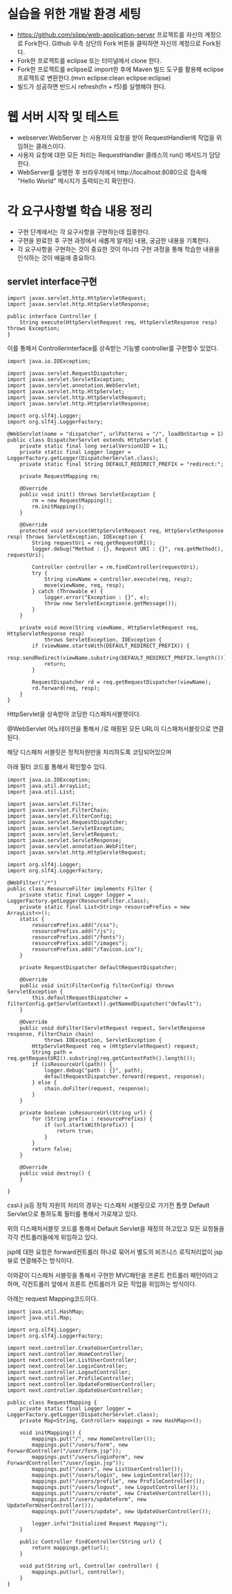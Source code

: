 # 실습을 위한 개발 환경 세팅
* https://github.com/slipp/web-application-server 프로젝트를 자신의 계정으로 Fork한다. Github 우측 상단의 Fork 버튼을 클릭하면 자신의 계정으로 Fork된다.
* Fork한 프로젝트를 eclipse 또는 터미널에서 clone 한다.
* Fork한 프로젝트를 eclipse로 import한 후에 Maven 빌드 도구를 활용해 eclipse 프로젝트로 변환한다.(mvn eclipse:clean eclipse:eclipse)
* 빌드가 성공하면 반드시 refresh(fn + f5)를 실행해야 한다.

# 웹 서버 시작 및 테스트
* webserver.WebServer 는 사용자의 요청을 받아 RequestHandler에 작업을 위임하는 클래스이다.
* 사용자 요청에 대한 모든 처리는 RequestHandler 클래스의 run() 메서드가 담당한다.
* WebServer를 실행한 후 브라우저에서 http://localhost:8080으로 접속해 "Hello World" 메시지가 출력되는지 확인한다.

# 각 요구사항별 학습 내용 정리
* 구현 단계에서는 각 요구사항을 구현하는데 집중한다. 
* 구현을 완료한 후 구현 과정에서 새롭게 알게된 내용, 궁금한 내용을 기록한다.
* 각 요구사항을 구현하는 것이 중요한 것이 아니라 구현 과정을 통해 학습한 내용을 인식하는 것이 배움에 중요하다. 



## servlet interface구현 
```
import javax.servlet.http.HttpServletRequest;
import javax.servlet.http.HttpServletResponse;

public interface Controller {
    String execute(HttpServletRequest req, HttpServletResponse resp) throws Exception;
}
```
이를 통해서 Controllerinterface를 상속받는 기능별 controller를 구현할수 있었다.

```
import java.io.IOException;

import javax.servlet.RequestDispatcher;
import javax.servlet.ServletException;
import javax.servlet.annotation.WebServlet;
import javax.servlet.http.HttpServlet;
import javax.servlet.http.HttpServletRequest;
import javax.servlet.http.HttpServletResponse;

import org.slf4j.Logger;
import org.slf4j.LoggerFactory;

@WebServlet(name = "dispatcher", urlPatterns = "/", loadOnStartup = 1)
public class DispatcherServlet extends HttpServlet {
    private static final long serialVersionUID = 1L;
    private static final Logger logger = LoggerFactory.getLogger(DispatcherServlet.class);
    private static final String DEFAULT_REDIRECT_PREFIX = "redirect:";

    private RequestMapping rm;

    @Override
    public void init() throws ServletException {
        rm = new RequestMapping();
        rm.initMapping();
    }

    @Override
    protected void service(HttpServletRequest req, HttpServletResponse resp) throws ServletException, IOException {
        String requestUri = req.getRequestURI();
        logger.debug("Method : {}, Request URI : {}", req.getMethod(), requestUri);

        Controller controller = rm.findController(requestUri);
        try {
            String viewName = controller.execute(req, resp);
            move(viewName, req, resp);
        } catch (Throwable e) {
            logger.error("Exception : {}", e);
            throw new ServletException(e.getMessage());
        }
    }

    private void move(String viewName, HttpServletRequest req, HttpServletResponse resp)
            throws ServletException, IOException {
        if (viewName.startsWith(DEFAULT_REDIRECT_PREFIX)) {
            resp.sendRedirect(viewName.substring(DEFAULT_REDIRECT_PREFIX.length()));
            return;
        }

        RequestDispatcher rd = req.getRequestDispatcher(viewName);
        rd.forward(req, resp);
    }
}

```
HttpServlet을 상속받아 코딩한 디스패처서블렛이다.

@WebServlet 어노테이션을 통해서 /로 매핑된 모든 URL이 디스패처서블릿으로 연결된다. 

해당 디스패처 서블릿은 정적자원만을 처리하도록 코딩되어있으며

아래 필터 코드를 통해서 확인할수 있다.

```
import java.io.IOException;
import java.util.ArrayList;
import java.util.List;

import javax.servlet.Filter;
import javax.servlet.FilterChain;
import javax.servlet.FilterConfig;
import javax.servlet.RequestDispatcher;
import javax.servlet.ServletException;
import javax.servlet.ServletRequest;
import javax.servlet.ServletResponse;
import javax.servlet.annotation.WebFilter;
import javax.servlet.http.HttpServletRequest;

import org.slf4j.Logger;
import org.slf4j.LoggerFactory;

@WebFilter("/*")
public class ResourceFilter implements Filter {
    private static final Logger logger = LoggerFactory.getLogger(ResourceFilter.class);
    private static final List<String> resourcePrefixs = new ArrayList<>();
    static {
        resourcePrefixs.add("/css");
        resourcePrefixs.add("/js");
        resourcePrefixs.add("/fonts");
        resourcePrefixs.add("/images");
        resourcePrefixs.add("/favicon.ico");
    }

    private RequestDispatcher defaultRequestDispatcher;

    @Override
    public void init(FilterConfig filterConfig) throws ServletException {
        this.defaultRequestDispatcher = filterConfig.getServletContext().getNamedDispatcher("default");
    }

    @Override
    public void doFilter(ServletRequest request, ServletResponse response, FilterChain chain)
            throws IOException, ServletException {
        HttpServletRequest req = (HttpServletRequest) request;
        String path = req.getRequestURI().substring(req.getContextPath().length());
        if (isResourceUrl(path)) {
            logger.debug("path : {}", path);
            defaultRequestDispatcher.forward(request, response);
        } else {
            chain.doFilter(request, response);
        }
    }

    private boolean isResourceUrl(String url) {
        for (String prefix : resourcePrefixs) {
            if (url.startsWith(prefix)) {
                return true;
            }
        }
        return false;
    }

    @Override
    public void destroy() {
    }

}

```
css나 js등 정적 자원의 처리의 경우는 디스패처 서블릿으로 가기전 톰캣 Default Servlet으로 통하도록 필터를 통해서 가로채고 있다.

위의 디스패처서블릿 코드를 통해서 Default Servlet을 재정의 하고있고 모든 요청들을 각각 컨트롤러들에게 위임하고 있다.

jsp에 대한 요청은 forward컨트롤러 하나로 묶어서 별도의 비즈니스 로직처리없이 jsp뷰로 연결해주는 방식이다.

이와같이 디스패처 서블릿을 통해서 구현한 MVC패턴을 프론트 컨트롤러 패턴이라고 하며, 각컨트롤러 앞에서 프론트 컨트롤러가 모든 작업을 위임하는 방식이다.

아래는 request Mapping코드이다.
```
import java.util.HashMap;
import java.util.Map;

import org.slf4j.Logger;
import org.slf4j.LoggerFactory;

import next.controller.CreateUserController;
import next.controller.HomeController;
import next.controller.ListUserController;
import next.controller.LoginController;
import next.controller.LogoutController;
import next.controller.ProfileController;
import next.controller.UpdateFormUserController;
import next.controller.UpdateUserController;

public class RequestMapping {
    private static final Logger logger = LoggerFactory.getLogger(DispatcherServlet.class);
    private Map<String, Controller> mappings = new HashMap<>();

    void initMapping() {
        mappings.put("/", new HomeController());
        mappings.put("/users/form", new ForwardController("/user/form.jsp"));
        mappings.put("/users/loginForm", new ForwardController("/user/login.jsp"));
        mappings.put("/users", new ListUserController());
        mappings.put("/users/login", new LoginController());
        mappings.put("/users/profile", new ProfileController());
        mappings.put("/users/logout", new LogoutController());
        mappings.put("/users/create", new CreateUserController());
        mappings.put("/users/updateForm", new UpdateFormUserController());
        mappings.put("/users/update", new UpdateUserController());

        logger.info("Initialized Request Mapping!");
    }

    public Controller findController(String url) {
        return mappings.get(url);
    }

    void put(String url, Controller controller) {
        mappings.put(url, controller);
    }
}
```

